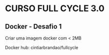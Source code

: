 <h1>CURSO FULL CYCLE 3.0</h1>
<h2>Docker - Desafio 1</h2>
<p>
  Criar uma imagem docker com < 2MB
</p>
<p>
  Docker hub: cintiarbrandao/fullcycle
</p>

